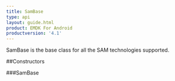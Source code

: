 ```yaml
---
title: SamBase
type: api
layout: guide.html
product: EMDK For Android
productversion: '4.1'
---
```



SamBase is the base class for all the SAM technologies supported.

##Constructors

###SamBase











